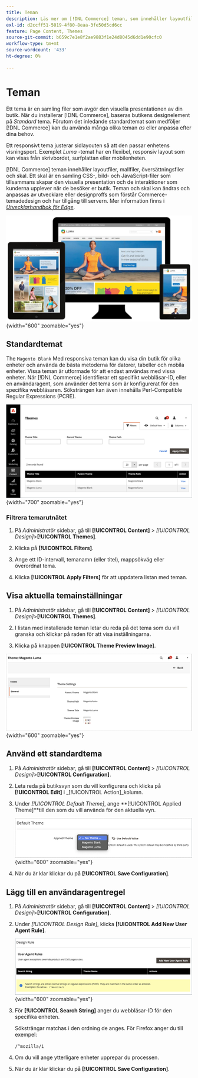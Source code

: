 ```yaml
---
title: Teman
description: Läs mer om [!DNL Commerce] teman, som innehåller layoutfiler, mallfiler, översättningsfiler och skal som definierar utseendet på din butik.
exl-id: d2ccff51-5019-4f80-8eaa-3fe50d5cd6cc
feature: Page Content, Themes
source-git-commit: b659c7e1e8f2ae9883f1e24d8045d6dd1e90cfc0
workflow-type: tm+mt
source-wordcount: '433'
ht-degree: 0%

---
```


# Teman

Ett tema är en samling filer som avgör den visuella presentationen av din butik. När du installerar [!DNL Commerce], baseras butikens designelement på _Standard_ tema. Förutom det inledande standardtemat som medföljer [!DNL Commerce] kan du använda många olika teman _as_ eller anpassa efter dina behov.

Ett responsivt tema justerar sidlayouten så att den passar enhetens visningsport. Exemplet _Luma_ -temat har en flexibel, responsiv layout som kan visas från skrivbordet, surfplattan eller mobilenheten.

[!DNL Commerce] teman innehåller layoutfiler, mallfiler, översättningsfiler och skal. Ett skal är en samling CSS-, bild- och JavaScript-filer som tillsammans skapar den visuella presentation och de interaktioner som kunderna upplever när de besöker er butik. Teman och skal kan ändras och anpassas av utvecklare eller designproffs som förstår Commerce-temadedesign och har tillgång till servern. Mer information finns i [_Utvecklarhandbok för Edge_](https://developer.adobe.com/commerce/frontend-core/guide/themes/).

![Lumatema](./assets/design-responsive.png){width="600" zoomable="yes"}

## Standardtemat

The `Magento Blank` Med responsiva teman kan du visa din butik för olika enheter och använda de bästa metoderna för datorer, tabeller och mobila enheter. Vissa teman är utformade för att endast användas med vissa enheter. När [!DNL Commerce] identifierar ett specifikt webbläsar-ID, eller en användaragent, som använder det tema som är konfigurerat för den specifika webbläsaren. Söksträngen kan även innehålla Perl-Compatible Regular Expressions (PCRE).

![Teman](./assets/themes.png){width="700" zoomable="yes"}

### Filtrera temarutnätet

1. På _Administratör_ sidebar, gå till **[!UICONTROL Content]** > _[!UICONTROL Design]_>**[!UICONTROL Themes]**.

1. Klicka på **[!UICONTROL Filters]**.

1. Ange ett ID-intervall, temanamn (eller titel), mappsökväg eller överordnat tema.

1. Klicka **[!UICONTROL Apply Filters]** för att uppdatera listan med teman.

## Visa aktuella temainställningar

1. På _Administratör_ sidebar, gå till **[!UICONTROL Content]** > _[!UICONTROL Design]_>**[!UICONTROL Themes]**.

1. I listan med installerade teman letar du reda på det tema som du vill granska och klickar på raden för att visa inställningarna.

1. Klicka på knappen **[!UICONTROL Theme Preview Image]**.

![Förhandsgranska tema](./assets/theme-settings.png){width="600" zoomable="yes"}

## Använd ett standardtema

1. På _Administratör_ sidebar, gå till **[!UICONTROL Content]** > _[!UICONTROL Design]_>**[!UICONTROL Configuration]**.

1. Leta reda på butiksvyn som du vill konfigurera och klicka på **[!UICONTROL Edit]** i _[!UICONTROL Action]_kolumn.

1. Under _[!UICONTROL Default Theme]_, ange **[!UICONTROL Applied Theme]**till den som du vill använda för den aktuella vyn.

   ![Tillämpat tema](./assets/theme-default-apply.png){width="600" zoomable="yes"}

1. När du är klar klickar du på **[!UICONTROL Save Configuration]**.

## Lägg till en användaragentregel

1. På _Administratör_ sidebar, gå till **[!UICONTROL Content]** > _[!UICONTROL Design]_>**[!UICONTROL Configuration]**.

1. Under _[!UICONTROL Design Rule]_, klicka **[!UICONTROL Add New User Agent Rule]**.

   ![Designregel](./assets/theme-design-rule.png){width="600" zoomable="yes"}

1. För **[!UICONTROL Search String]** anger du webbläsar-ID för den specifika enheten.

   Söksträngar matchas i den ordning de anges. För Firefox anger du till exempel:

   `/^mozilla/i`

1. Om du vill ange ytterligare enheter upprepar du processen.

1. När du är klar klickar du på **[!UICONTROL Save Configuration]**.
